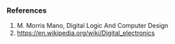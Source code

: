 ### References
1. M. Morris Mano, Digital Logic And Computer Design
2. https://en.wikipedia.org/wiki/Digital_electronics
